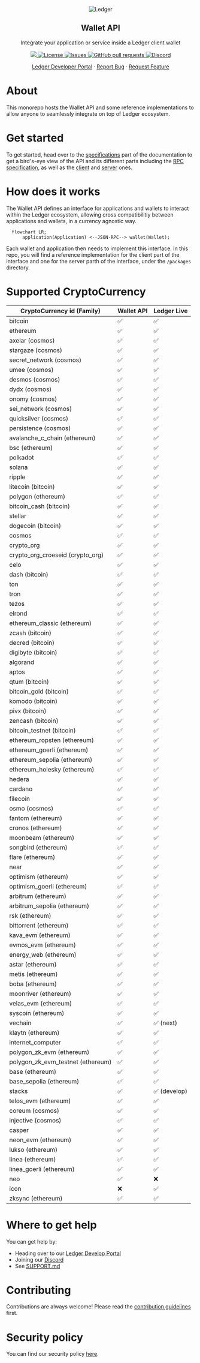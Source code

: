 <p align="center">
 <img src="https://user-images.githubusercontent.com/9203826/154288895-670f5c23-81a1-4307-a080-1af83f7f8356.svg" align="center" alt="Ledger" />
 <h2 align="center">Wallet API</h2>
 <p align="center">Integrate your application or service inside a Ledger client wallet
</p>
  <p align="center">
  <!-- Update with each individual package version -->
    <a href="https://www.npmjs.com/package/@ledgerhq/platform-sdk">
      <img src="https://img.shields.io/npm/v/@ledgerhq/platform-sdk.svg?style=flat-square" />
    </a>
    <!-- Update with each individual package version (or the monorepo version if applicable) -->
    <a href="https://choosealicense.com/licenses/mit/">
      <img alt="License" src="https://img.shields.io/github/license/LedgerHQ/platform-sdk" />
    </a>
    <!-- Enable and display when CI set up -->
    <!-- <a href="https://github.com/LedgerHQ/platform-sdk/actions">
      <img alt="Tests Passing" src="https://github.com/LedgerHQ/platform-sdk/workflows/CI/badge.svg" />
    </a> -->
    <a href="https://github.com/LedgerHQ/platform-sdk/issues">
      <img alt="Issues" src="https://img.shields.io/github/issues/LedgerHQ/platform-sdk?color=0088ff" />
    </a>
    <a href="https://github.com/LedgerHQ/platform-sdk/pulls">
      <img alt="GitHub pull requests" src="https://img.shields.io/github/issues-pr/LedgerHQ/platform-sdk?color=0088ff" />
    </a>
    <a href="https://developers.ledger.com/discord-pro">
      <img alt="Discord" src="https://img.shields.io/discord/885256081289379850?color=1C1CE1&label=Ledger%20%7C%20Discord%20%F0%9F%91%8B%20&style=flat-square" />
    </a>
  </p>

  <p align="center">
    <a href="https://developers.ledger.com/docs/live-app/start-here/">Ledger Developer Portal</a>
    ·
    <a href="https://github.com/LedgerHQ/platform-sdk/issues/new/choose">Report Bug</a>
    ·
    <a href="https://github.com/LedgerHQ/platform-sdk/issues/new/choose">Request Feature</a>
  </p>
  <!-- Also add monorepo docuzaurus doc when available -->
</p>

# About

This monorepo hosts the Wallet API and some reference implementations to allow anyone to seamlessly integrate on top of Ledger ecosystem.

# Get started

To get started, head over to the [specifications](/spec/README.md) part of the documentation to get a bird's-eye view of the API and its different parts including the [RPC specification](/spec/rpc/README.md), as well as the [client](/spec/client/README.md) and [server](/spec/server/README.md) ones.

# How does it works

The Wallet API defines an interface for applications and wallets to interact within the Ledger ecosystem, allowing cross compatibilitiy between applications and wallets, in a currency agnostic way.

```mermaid
  flowchart LR;
      application(Application) <--JSON-RPC--> wallet(Wallet);
```

<!-- TODO: link to reference implementations of client and server once available -->

Each wallet and application then needs to implement this interface. In this repo, you will find a reference implementation for the client part of the interface and one for the server parth of the interface, under the `/packages` directory.

# Supported CryptoCurrency

| CryptoCurrency id (Family)        | Wallet API | Ledger Live  |
| --------------------------------- | ---------- | ------------ |
| bitcoin                           | ✅         | ✅           |
| ethereum                          | ✅         | ✅           |
| axelar (cosmos)                   | ✅         | ✅           |
| stargaze (cosmos)                 | ✅         | ✅           |
| secret_network (cosmos)           | ✅         | ✅           |
| umee (cosmos)                     | ✅         | ✅           |
| desmos (cosmos)                   | ✅         | ✅           |
| dydx (cosmos)                     | ✅         | ✅           |
| onomy (cosmos)                    | ✅         | ✅           |
| sei_network (cosmos)              | ✅         | ✅           |
| quicksilver (cosmos)              | ✅         | ✅           |
| persistence (cosmos)              | ✅         | ✅           |
| avalanche_c_chain (ethereum)      | ✅         | ✅           |
| bsc (ethereum)                    | ✅         | ✅           |
| polkadot                          | ✅         | ✅           |
| solana                            | ✅         | ✅           |
| ripple                            | ✅         | ✅           |
| litecoin (bitcoin)                | ✅         | ✅           |
| polygon (ethereum)                | ✅         | ✅           |
| bitcoin_cash (bitcoin)            | ✅         | ✅           |
| stellar                           | ✅         | ✅           |
| dogecoin (bitcoin)                | ✅         | ✅           |
| cosmos                            | ✅         | ✅           |
| crypto_org                        | ✅         | ✅           |
| crypto_org_croeseid (crypto_org)  | ✅         | ✅           |
| celo                              | ✅         | ✅           |
| dash (bitcoin)                    | ✅         | ✅           |
| ton                               | ✅         | ✅           |
| tron                              | ✅         | ✅           |
| tezos                             | ✅         | ✅           |
| elrond                            | ✅         | ✅           |
| ethereum_classic (ethereum)       | ✅         | ✅           |
| zcash (bitcoin)                   | ✅         | ✅           |
| decred (bitcoin)                  | ✅         | ✅           |
| digibyte (bitcoin)                | ✅         | ✅           |
| algorand                          | ✅         | ✅           |
| aptos                             | ✅         | ✅           |
| qtum (bitcoin)                    | ✅         | ✅           |
| bitcoin_gold (bitcoin)            | ✅         | ✅           |
| komodo (bitcoin)                  | ✅         | ✅           |
| pivx (bitcoin)                    | ✅         | ✅           |
| zencash (bitcoin)                 | ✅         | ✅           |
| bitcoin_testnet (bitcoin)         | ✅         | ✅           |
| ethereum_ropsten (ethereum)       | ✅         | ✅           |
| ethereum_goerli (ethereum)        | ✅         | ✅           |
| ethereum_sepolia (ethereum)       | ✅         | ✅           |
| ethereum_holesky (ethereum)       | ✅         | ✅           |
| hedera                            | ✅         | ✅           |
| cardano                           | ✅         | ✅           |
| filecoin                          | ✅         | ✅           |
| osmo (cosmos)                     | ✅         | ✅           |
| fantom (ethereum)                 | ✅         | ✅           |
| cronos (ethereum)                 | ✅         | ✅           |
| moonbeam (ethereum)               | ✅         | ✅           |
| songbird (ethereum)               | ✅         | ✅           |
| flare (ethereum)                  | ✅         | ✅           |
| near                              | ✅         | ✅           |
| optimism (ethereum)               | ✅         | ✅           |
| optimism_goerli (ethereum)        | ✅         | ✅           |
| arbitrum (ethereum)               | ✅         | ✅           |
| arbitrum_sepolia (ethereum)       | ✅         | ✅           |
| rsk (ethereum)                    | ✅         | ✅           |
| bittorrent (ethereum)             | ✅         | ✅           |
| kava_evm (ethereum)               | ✅         | ✅           |
| evmos_evm (ethereum)              | ✅         | ✅           |
| energy_web (ethereum)             | ✅         | ✅           |
| astar (ethereum)                  | ✅         | ✅           |
| metis (ethereum)                  | ✅         | ✅           |
| boba (ethereum)                   | ✅         | ✅           |
| moonriver (ethereum)              | ✅         | ✅           |
| velas_evm (ethereum)              | ✅         | ✅           |
| syscoin (ethereum)                | ✅         | ✅           |
| vechain                           | ✅         | ✅ (next)    |
| klaytn (ethereum)                 | ✅         | ✅           |
| internet_computer                 | ✅         | ✅           |
| polygon_zk_evm (ethereum)         | ✅         | ✅           |
| polygon_zk_evm_testnet (ethereum) | ✅         | ✅           |
| base (ethereum)                   | ✅         | ✅           |
| base_sepolia (ethereum)           | ✅         | ✅           |
| stacks                            | ✅         | ✅ (develop) |
| telos_evm (ethereum)              | ✅         | ✅           |
| coreum (cosmos)                   | ✅         | ✅           |
| injective (cosmos)                | ✅         | ✅           |
| casper                            | ✅         | ✅           |
| neon_evm (ethereum)               | ✅         | ✅           |
| lukso (ethereum)                  | ✅         | ✅           |
| linea (ethereum)                  | ✅         | ✅           |
| linea_goerli (ethereum)           | ✅         | ✅           |
| neo                               | ✅         | ❌           |
| icon                              | ❌         | ✅           |
| zksync (ethereum)                 | ✅         | ✅           |

# Where to get help

You can get help by:

- Heading over to our [Ledger Develop Portal](https://developers.ledger.com)
- Joining our [Discord](https://developers.ledger.com/discord-pro)
- See [SUPPORT.md](/SUPPORT.md)

# Contributing

Contributions are always welcome! Please read the [contribution guidelines](/CONTRIBUTING.md) first.

# Security policy

You can find our security policy [here](/SECURITY.md).
